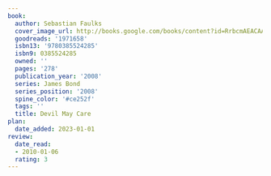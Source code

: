 ```yaml
---
book:
  author: Sebastian Faulks
  cover_image_url: http://books.google.com/books/content?id=RrbcmAEACAAJ&printsec=frontcover&img=1&zoom=1&source=gbs_api
  goodreads: '1971658'
  isbn13: '9780385524285'
  isbn9: 0385524285
  owned: ''
  pages: '278'
  publication_year: '2008'
  series: James Bond
  series_position: '2008'
  spine_color: '#ce252f'
  tags: ''
  title: Devil May Care
plan:
  date_added: 2023-01-01
review:
  date_read:
  - 2010-01-06
  rating: 3
---
```

